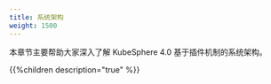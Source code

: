 ```yaml
---
title: 系统架构 
weight: 1500 
---
```


本章节主要帮助大家深入了解 KubeSphere 4.0 基于插件机制的系统架构。

{{%children description="true" %}}